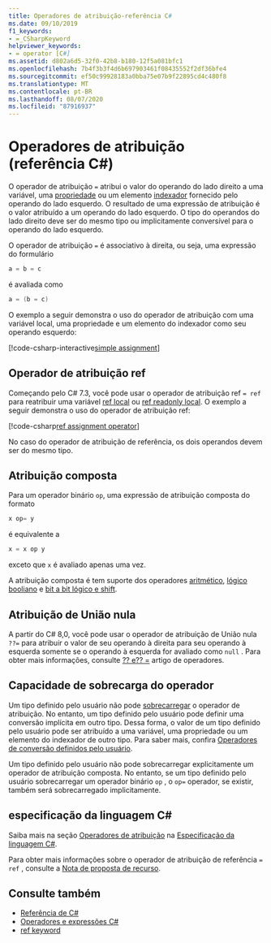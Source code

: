 ```yaml
---
title: Operadores de atribuição-referência C#
ms.date: 09/10/2019
f1_keywords:
- =_CSharpKeyword
helpviewer_keywords:
- = operator [C#]
ms.assetid: d802a6d5-32f0-42b8-b180-12f5a081bfc1
ms.openlocfilehash: 7b4f3b3f4d6b697903461f08435552f2df36bfe4
ms.sourcegitcommit: ef50c99928183a0bba75e07b9f22895cd4c480f8
ms.translationtype: MT
ms.contentlocale: pt-BR
ms.lasthandoff: 08/07/2020
ms.locfileid: "87916937"
---
```

# <a name="assignment-operators-c-reference"></a>Operadores de atribuição (referência C#)

O operador de atribuição `=` atribui o valor do operando do lado direito a uma variável, uma [propriedade](../../programming-guide/classes-and-structs/properties.md) ou um elemento [indexador](../../programming-guide/indexers/index.md) fornecido pelo operando do lado esquerdo. O resultado de uma expressão de atribuição é o valor atribuído a um operando do lado esquerdo. O tipo do operandos do lado direito deve ser do mesmo tipo ou implicitamente conversível para o operando do lado esquerdo.

O operador de atribuição `=` é associativo à direita, ou seja, uma expressão do formulário

```csharp
a = b = c
```

é avaliada como

```csharp
a = (b = c)
```

O exemplo a seguir demonstra o uso do operador de atribuição com uma variável local, uma propriedade e um elemento do indexador como seu operando esquerdo:

[!code-csharp-interactive[simple assignment](snippets/shared/AssignmentOperator.cs#Simple)]

## <a name="ref-assignment-operator"></a>Operador de atribuição ref

Começando pelo C# 7.3, você pode usar o operador de atribuição ref `= ref` para reatribuir uma variável [ref local](../keywords/ref.md#ref-locals) ou [ref readonly local](../keywords/ref.md#ref-readonly-locals). O exemplo a seguir demonstra o uso do operador de atribuição ref:

[!code-csharp[ref assignment operator](snippets/shared/AssignmentOperator.cs#RefAssignment)]

No caso do operador de atribuição de referência, os dois operandos devem ser do mesmo tipo.

## <a name="compound-assignment"></a>Atribuição composta

Para um operador binário `op`, uma expressão de atribuição composta do formato

```csharp
x op= y
```

é equivalente a

```csharp
x = x op y
```

exceto que `x` é avaliado apenas uma vez.

A atribuição composta é tem suporte dos operadores [aritmético](arithmetic-operators.md#compound-assignment), [lógico booliano](boolean-logical-operators.md#compound-assignment) e [bit a bit lógico e shift](bitwise-and-shift-operators.md#compound-assignment).

## <a name="null-coalescing-assignment"></a>Atribuição de União nula

A partir do C# 8,0, você pode usar o operador de atribuição de União nula `??=` para atribuir o valor de seu operando à direita para seu operando à esquerda somente se o operando à esquerda for avaliado como `null` . Para obter mais informações, consulte [?? e?? =](null-coalescing-operator.md) artigo de operadores.

## <a name="operator-overloadability"></a>Capacidade de sobrecarga do operador

Um tipo definido pelo usuário não pode [sobrecarregar](operator-overloading.md) o operador de atribuição. No entanto, um tipo definido pelo usuário pode definir uma conversão implícita em outro tipo. Dessa forma, o valor de um tipo definido pelo usuário pode ser atribuído a uma variável, uma propriedade ou um elemento do indexador de outro tipo. Para saber mais, confira [Operadores de conversão definidos pelo usuário](user-defined-conversion-operators.md).

Um tipo definido pelo usuário não pode sobrecarregar explicitamente um operador de atribuição composta. No entanto, se um tipo definido pelo usuário sobrecarregar um operador binário `op` , o `op=` operador, se existir, também será sobrecarregado implicitamente.

## <a name="c-language-specification"></a>especificação da linguagem C#

Saiba mais na seção [Operadores de atribuição](~/_csharplang/spec/expressions.md#assignment-operators) na [Especificação da linguagem C#](~/_csharplang/spec/introduction.md).

Para obter mais informações sobre o operador de atribuição de referência `= ref` , consulte a [Nota de proposta de recurso](~/_csharplang/proposals/csharp-7.3/ref-local-reassignment.md).

## <a name="see-also"></a>Consulte também

- [Referência de C#](../index.md)
- [Operadores e expressões C#](index.md)
- [ref keyword](../keywords/ref.md)
